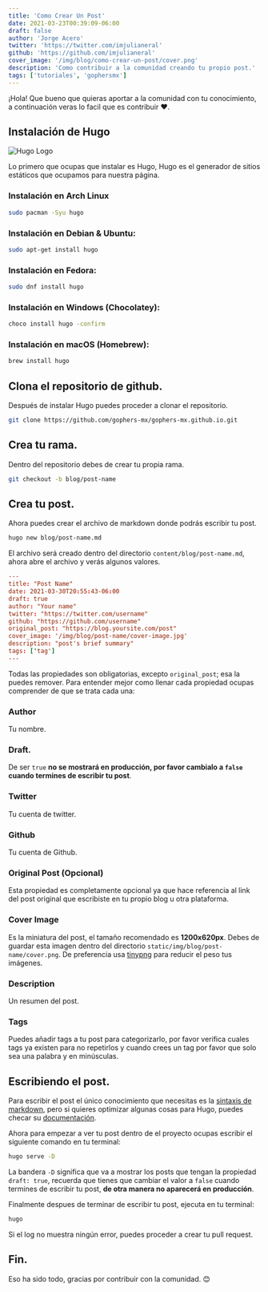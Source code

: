 ```yaml
---
title: 'Como Crear Un Post'
date: 2021-03-23T00:39:09-06:00
draft: false
author: 'Jorge Acero'
twitter: 'https://twitter.com/imjulianeral'
github: 'https://github.com/imjulianeral'
cover_image: '/img/blog/como-crear-un-post/cover.png'
description: 'Como contribuir a la comunidad creando tu propio post.'
tags: ['tutoriales', 'gophersmx']
---
```


¡Hola! Que bueno que quieras aportar a la comunidad con tu conocimiento, a continuación veras lo facil que es contribuir ❤️.

## Instalación de Hugo

![Hugo Logo](https://upload.wikimedia.org/wikipedia/commons/thumb/a/af/Logo_of_Hugo_the_static_website_generator.svg/1024px-Logo_of_Hugo_the_static_website_generator.svg.png 'Hugo Logo')

Lo primero que ocupas que instalar es Hugo, Hugo es el generador de sitios estáticos que ocupamos para nuestra página.

### Instalación en Arch Linux

```bash
sudo pacman -Syu hugo
```

### Instalación en Debian & Ubuntu:

```bash
sudo apt-get install hugo
```

### Instalación en Fedora:

```bash
sudo dnf install hugo
```

### Instalación en Windows (Chocolatey):

```bash
choco install hugo -confirm
```

### Instalación en macOS (Homebrew):

```bash
brew install hugo
```

## Clona el repositorio de github.

Después de instalar Hugo puedes proceder a clonar el repositorio.

```bash
git clone https://github.com/gophers-mx/gophers-mx.github.io.git
```

## Crea tu rama.

Dentro del repositorio debes de crear tu propia rama.

```bash
git checkout -b blog/post-name
```

## Crea tu post.

Ahora puedes crear el archivo de markdown donde podrás escribir tu post.

```bash
hugo new blog/post-name.md
```

El archivo será creado dentro del directorio `content/blog/post-name.md`, ahora abre el archivo y verás algunos valores.

```toml
---
title: "Post Name"
date: 2021-03-30T20:55:43-06:00
draft: true
author: "Your name"
twitter: "https://twitter.com/username"
github: "https://github.com/username"
original_post: "https://blog.yoursite.com/post"
cover_image: '/img/blog/post-name/cover-image.jpg'
description: "post's brief summary"
tags: ['tag']
---
```

Todas las propiedades son obligatorias, excepto `original_post`; esa la puedes remover. Para entender mejor como llenar cada propiedad ocupas comprender de que se trata cada una:

### Author

Tu nombre.

### Draft.

De ser `true` **no se mostrará en producción, por favor cambialo a `false` cuando termines de escribir tu post**.

### Twitter

Tu cuenta de twitter.

### Github

Tu cuenta de Github.

### Original Post (Opcional)

Esta propiedad es completamente opcional ya que hace referencia al link del post original que escribiste en tu propio blog u otra plataforma.

### Cover Image

Es la miniatura del post, el tamaño recomendado es **1200x620px**. Debes de guardar esta imagen dentro del directorio `static/img/blog/post-name/cover.png`. De preferencia usa [tinypng](https://tinypng.com/) para reducir el peso tus imágenes.

### Description

Un resumen del post.

### Tags

Puedes añadir tags a tu post para categorizarlo, por favor verifica cuales tags ya existen para no repetirlos y cuando crees un tag por favor que solo sea una palabra y en minúsculas.

## Escribiendo el post.

Para escribir el post el único conocimiento que necesitas es la [sintaxis de markdown](https://www.markdownguide.org/basic-syntax/), pero si quieres optimizar algunas cosas para Hugo, puedes checar su [documentación](https://www.markdownguide.org/basic-syntax/).

Ahora para empezar a ver tu post dentro de el proyecto ocupas escribir el siguiente comando en tu terminal:

```bash
hugo serve -D
```

La bandera `-D` significa que va a mostrar los posts que tengan la propiedad `draft: true`, recuerda que tienes que cambiar el valor a `false` cuando termines de escribir tu post, **de otra manera no aparecerá en producción**.

Finalmente despues de terminar de escribir tu post, ejecuta en tu terminal:

```bash
hugo
```

Si el log no muestra ningún error, puedes proceder a crear tu pull request.

## Fin.

Eso ha sido todo, gracias por contribuir con la comunidad. 😊
